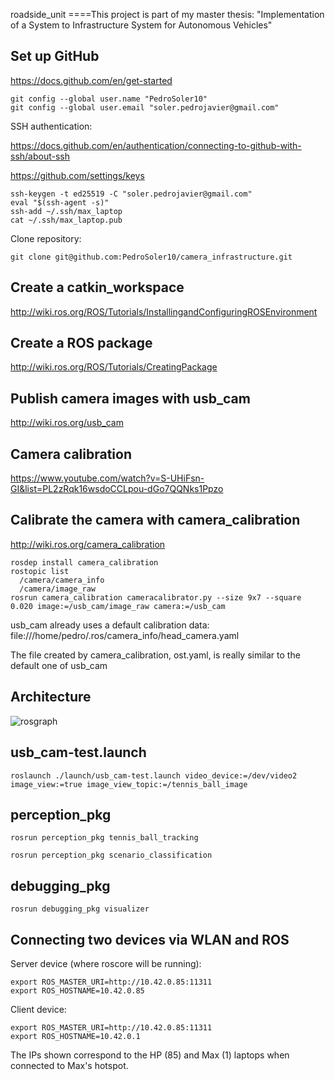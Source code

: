 roadside_unit
====This project is part of my master thesis: "Implementation of a System to Infrastructure System for Autonomous Vehicles"

Set up GitHub
------
https://docs.github.com/en/get-started
```
git config --global user.name "PedroSoler10"
git config --global user.email "soler.pedrojavier@gmail.com"
```
SSH authentication:

https://docs.github.com/en/authentication/connecting-to-github-with-ssh/about-ssh

https://github.com/settings/keys

```
ssh-keygen -t ed25519 -C "soler.pedrojavier@gmail.com"
eval "$(ssh-agent -s)"
ssh-add ~/.ssh/max_laptop
cat ~/.ssh/max_laptop.pub
```

Clone repository:
```
git clone git@github.com:PedroSoler10/camera_infrastructure.git
```

Create a catkin_workspace
----
http://wiki.ros.org/ROS/Tutorials/InstallingandConfiguringROSEnvironment

Create a ROS package
----
http://wiki.ros.org/ROS/Tutorials/CreatingPackage


Publish camera images with usb_cam
----
http://wiki.ros.org/usb_cam

Camera calibration
----
https://www.youtube.com/watch?v=S-UHiFsn-GI&list=PL2zRqk16wsdoCCLpou-dGo7QQNks1Ppzo


Calibrate the camera with camera_calibration
----
http://wiki.ros.org/camera_calibration
```
rosdep install camera_calibration
rostopic list
  /camera/camera_info
  /camera/image_raw
rosrun camera_calibration cameracalibrator.py --size 9x7 --square 0.020 image:=/usb_cam/image_raw camera:=/usb_cam
```
usb_cam already uses a default calibration data: file:///home/pedro/.ros/camera_info/head_camera.yaml

The file created by camera_calibration, ost.yaml, is really similar to the default one of usb_cam

Architecture
----
![rosgraph](https://github.com/PedroSoler10/v2i_system/assets/74536059/22992f37-c4aa-4dd4-9ff1-adcd110a5c4b)


usb_cam-test.launch
----
```
roslaunch ./launch/usb_cam-test.launch video_device:=/dev/video2 image_view:=true image_view_topic:=/tennis_ball_image
```

perception_pkg
----
```
rosrun perception_pkg tennis_ball_tracking
```
```
rosrun perception_pkg scenario_classification
```

debugging_pkg
----
```
rosrun debugging_pkg visualizer
```

Connecting two devices via WLAN and ROS
----
Server device (where roscore will be running):
```
export ROS_MASTER_URI=http://10.42.0.85:11311
export ROS_HOSTNAME=10.42.0.85
```
Client device:
```
export ROS_MASTER_URI=http://10.42.0.85:11311
export ROS_HOSTNAME=10.42.0.1
```
The IPs shown correspond to the HP (85) and Max (1) laptops when connected to Max's hotspot.


